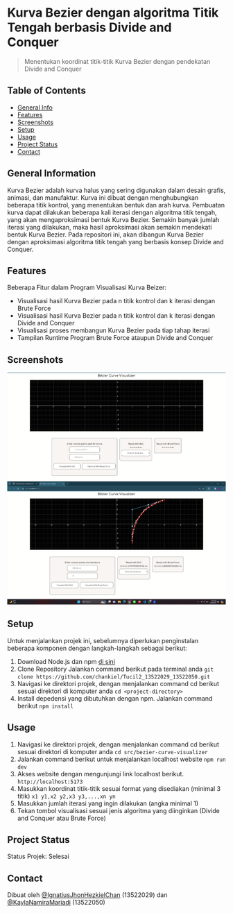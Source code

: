# Kurva Bezier dengan algoritma Titik Tengah berbasis Divide and Conquer
> Menentukan koordinat titik-titik Kurva Bezier dengan pendekatan Divide and Conquer 

## Table of Contents
* [General Info](#general-information)
* [Features](#features)
* [Screenshots](#screenshots)
* [Setup](#setup)
* [Usage](#usage)
* [Project Status](#project-status)
* [Contact](#contact)
<!-- * [License](#license) -->


## General Information
Kurva Bezier adalah kurva halus yang sering digunakan dalam desain grafis, animasi, dan manufaktur. Kurva ini dibuat dengan menghubungkan beberapa titik kontrol, yang menentukan bentuk dan arah kurva. Pembuatan kurva dapat dilakukan beberapa kali iterasi dengan algoritma titik tengah, yang akan mengaproksimasi bentuk Kurva Bezier. Semakin banyak jumlah iterasi yang dilakukan, maka hasil aproksimasi akan semakin mendekati bentuk Kurva Bezier. Pada repositori ini, akan dibangun Kurva Bezier dengan aproksimasi algoritma titik tengah yang berbasis konsep Divide and Conquer.

## Features
Beberapa Fitur dalam Program Visualisasi Kurva Beizer:
- Visualisasi hasil Kurva Bezier pada n titik kontrol dan k iterasi dengan Brute Force
- Visualisasi hasil Kurva Bezier pada n titik kontrol dan k iterasi dengan Divide and Conquer
- Visualisasi proses membangun Kurva Bezier pada tiap tahap iterasi
- Tampilan Runtime Program Brute Force ataupun Divide and Conquer


## Screenshots
![GUI Screenshot](./img/Tampilan.png)
![Contoh Pemakaian](./img/Contoh.png)
<!-- If you have screenshots you'd like to share, include them here. -->


## Setup
Untuk menjalankan projek ini, sebelumnya diperlukan penginstalan beberapa komponen dengan langkah-langkah sebagai berikut:
1. Download Node.js dan npm [di sini](https://nodejs.org/en/download)
2. Clone Repository
   Jalankan command berikut pada terminal anda
   `git clone https://github.com/chankiel/Tucil2_13522029_13522050.git`
3. Navigasi ke direktori projek, dengan menjalankan command cd berikut sesuai direktori di komputer anda
   `cd <project-directory>`
4. Install depedensi yang dibutuhkan dengan npm. Jalankan command berikut
   `npm install`

## Usage
1. Navigasi ke direktori projek, dengan menjalankan command cd berikut sesuai direktori di komputer anda
   `cd src/bezier-curve-visualizer`
2. Jalankan command berikut untuk menjalankan localhost website
   `npm run dev`
3. Akses website dengan mengunjungi link localhost berikut.
   `http://localhost:5173`
4. Masukkan koordinat titik-titik sesuai format yang disediakan (minimal 3 titik)
   `x1 y1,x2 y2,x3 y3,...,xn yn`
5. Masukkan jumlah iterasi yang ingin dilakukan (angka minimal 1)
6. Tekan tombol visualisasi sesuai jenis algoritma yang diinginkan (Divide and Conquer atau Brute Force)


## Project Status
Status Projek: Selesai

## Contact
Dibuat oleh [@IgnatiusJhonHezkielChan](https://github.com/chankiel) (13522029) dan [@KaylaNamiraMariadi](https://github.com/kaylanamira) (13522050)


<!-- Optional -->
<!-- ## License -->
<!-- This project is open source and available under the [... License](). -->

<!-- You don't have to include all sections - just the one's relevant to your project -->